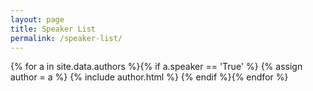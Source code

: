 ```yaml
---
layout: page
title: Speaker List
permalink: /speaker-list/
---
```

{% for a in site.data.authors %}{% if a.speaker == 'True' %}
{% assign author = a %}
{% include author.html %}
{% endif %}{% endfor %}
